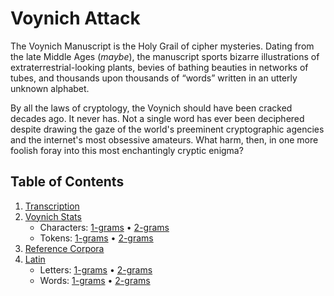# Voynich Attack
The Voynich Manuscript is the Holy Grail of cipher mysteries. Dating from the late Middle Ages (*maybe*), the manuscript sports bizarre illustrations of extraterrestrial-looking plants, bevies of bathing beauties in networks of tubes, and thousands upon thousands of “words” written in an utterly unknown alphabet. 

By all the laws of cryptology, the Voynich should have been cracked decades ago. It never has. Not a single word has ever been deciphered despite drawing the gaze of the world's preeminent cryptographic agencies and the internet's most obsessive amateurs. What harm, then, in one more foolish foray into this most enchantingly cryptic enigma?    



## Table of Contents
1. [Transcription](transcription)
1. [Voynich Stats](topics/voynich_stats/1grams)
    - Characters: [1-grams](topics/voynich_stats/1grams) •  [2-grams](topics/voynich_stats/2grams)
    - Tokens: [1-grams](https://github.com/alexanderboxer/voynich-attack/tree/main/topics/voynich_stats/1tks) •  [2-grams](https://github.com/alexanderboxer/voynich-attack/tree/main/topics/voynich_stats/2tks)
1. [Reference Corpora](https://github.com/alexanderboxer/voynich-attack/tree/main/topics/biblio)
1. [Latin](https://github.com/alexanderboxer/voynich-attack/tree/main/topics/latin_stats/1grams)
    - Letters: [1-grams](https://github.com/alexanderboxer/voynich-attack/tree/main/topics/latin_stats/1grams) •  [2-grams](https://github.com/alexanderboxer/voynich-attack/tree/main/topics/latin_stats/2grams)
    - Words: [1-grams](https://github.com/alexanderboxer/voynich-attack/tree/main/topics/latin_stats/1words) •  [2-grams](https://github.com/alexanderboxer/voynich-attack/tree/main/topics/latin_stats/2words)



